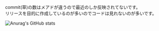 commit(草)の数はメアドが違うので最近のしか反映されてないです。  
リリースを目的に作成しているのが多いのでコードは見れないのが多いです。

![Anurag's GitHub stats](https://github-readme-stats.vercel.app/api?username=Syunprograming1&count_private=true)
